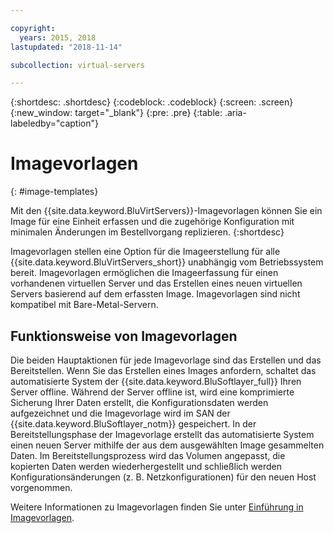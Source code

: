 ```yaml
---

copyright:
  years: 2015, 2018
lastupdated: "2018-11-14"

subcollection: virtual-servers

---
```


{:shortdesc: .shortdesc}
{:codeblock: .codeblock}
{:screen: .screen}
{:new_window: target="_blank"}
{:pre: .pre}
{:table: .aria-labeledby="caption"}

# Imagevorlagen
{: #image-templates}

Mit den {{site.data.keyword.BluVirtServers}}-Imagevorlagen können Sie ein Image für eine Einheit erfassen und die zugehörige Konfiguration mit minimalen Änderungen im Bestellvorgang replizieren.
{:shortdesc}

Imagevorlagen stellen eine Option für die Imageerstellung für alle {{site.data.keyword.BluVirtServers_short}} unabhängig vom Betriebssystem bereit. Imagevorlagen ermöglichen die Imageerfassung für einen vorhandenen virtuellen Server und das Erstellen eines neuen virtuellen Servers basierend auf dem erfassten Image. Imagevorlagen sind nicht kompatibel mit Bare-Metal-Servern.

## Funktionsweise von Imagevorlagen
Die beiden Hauptaktionen für jede Imagevorlage sind das Erstellen und das Bereitstellen. Wenn Sie das Erstellen eines Images anfordern, schaltet das automatisierte System der {{site.data.keyword.BluSoftlayer_full}} Ihren Server offline. Während der Server offline ist, wird eine komprimierte Sicherung Ihrer Daten erstellt, die Konfigurationsdaten werden aufgezeichnet und die Imagevorlage wird im SAN der {{site.data.keyword.BluSoftlayer_notm}} gespeichert. In der Bereitstellungsphase der Imagevorlage erstellt das automatisierte System einen neuen Server mithilfe der aus dem ausgewählten Image gesammelten Daten. Im Bereitstellungsprozess wird das Volumen angepasst, die kopierten Daten werden wiederhergestellt und schließlich werden Konfigurationsänderungen (z. B. Netzkonfigurationen) für den neuen Host vorgenommen.

Weitere Informationen zu Imagevorlagen finden Sie unter [Einführung in Imagevorlagen](/docs/infrastructure/image-templates?topic=image-templates-getting-started-with-image-templates).
